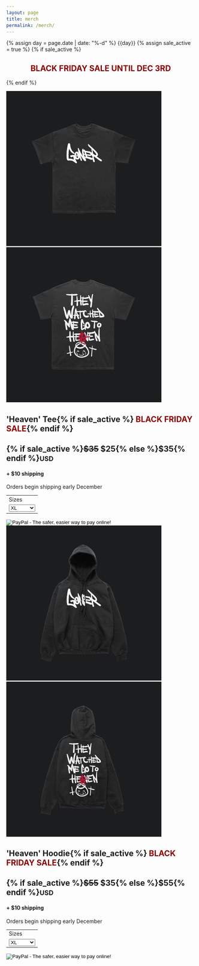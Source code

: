 ```yaml
---
layout: page
title: merch
permalink: /merch/
---
```

<!-- TODO: Stop sale after set date -->
{% assign day = page.date | date: "%-d"  %}
{{day}}
{% assign sale_active = true %}
{% if sale_active %}<h2 style="color:darkred; text-align: center; font-weight: bold;">BLACK FRIDAY SALE UNTIL DEC 3RD</h2>{% endif %}

<div class="flex w100">
  <img class="col-md-6 fix-height" src="/img/merch1-1.jpg">
  <img class="col-md-6 fix-height" src="/img/merch1-2.jpg">
</div>

<div id="container-product1" class="bg-white p20">
  <h2>'Heaven' Tee{% if sale_active %} <span style="color: darkred;">BLACK FRIDAY SALE</span>{% endif %}</h2>
  <h2 class="mb0">{% if sale_active %}<span style="text-decoration: line-through;">$35</span> $25{% else %}$35{% endif %}<small>USD</small></h2>
  <h4>+ $10 shipping</h4>
  <p>Orders begin shipping early December</p>
  <form target="paypal" action="https://www.paypal.com/cgi-bin/webscr" method="post">
    <input type="hidden" name="cmd" value="_s-xclick">
    <input type="hidden" name="hosted_button_id" value="R53UC2CPD99D2">
    <table>
    <tr><td><input type="hidden" name="on0" value="Sizes">Sizes</td></tr><tr><td><select name="os0">
      <option value="XL">XL </option>
      <option value="Large">Large </option>
      <option value="Medium">Medium </option>
      <option value="Small">Small </option>
    </select> </td></tr>
    </table>
    <input type="image" src="https://www.paypalobjects.com/en_US/i/btn/btn_cart_LG.gif" border="0" name="submit" alt="PayPal - The safer, easier way to pay online!">
    <img alt="" border="0" src="https://www.paypalobjects.com/en_US/i/scr/pixel.gif" width="1" height="1">
  </form>
</div>

<div class="flex w100">
  <img class="col-md-6 fix-height" src="/img/merch2-1.jpg">
  <img class="col-md-6 fix-height" src="/img/merch2-2.jpg">
</div>

<div id="container-product2" class="bg-white p20">
  <h2>'Heaven' Hoodie{% if sale_active %} <span style="color: darkred;">BLACK FRIDAY SALE</span>{% endif %}</h2>
  <h2 class="mb0">{% if sale_active %}<span style="text-decoration: line-through;">$55</span> $35{% else %}$55{% endif %}<small>USD</small></h2>
  <h4>+ $10 shipping</h4>
  <p>Orders begin shipping early December</p>
  <form target="paypal" action="https://www.paypal.com/cgi-bin/webscr" method="post">
    <input type="hidden" name="cmd" value="_s-xclick">
    <input type="hidden" name="hosted_button_id" value="RUY2FXJRBGCVU">
    <table>
    <tr><td><input type="hidden" name="on0" value="Sizes">Sizes</td></tr><tr><td><select name="os0">
      <option value="XL">XL </option>
      <option value="Large">Large </option>
      <option value="Medium">Medium </option>
      <option value="Small">Small </option>
    </select> </td></tr>
    </table>
    <input type="image" src="https://www.paypalobjects.com/en_US/i/btn/btn_cart_LG.gif" border="0" name="submit" alt="PayPal - The safer, easier way to pay online!">
    <img alt="" border="0" src="https://www.paypalobjects.com/en_US/i/scr/pixel.gif" width="1" height="1">
  </form>
</div>